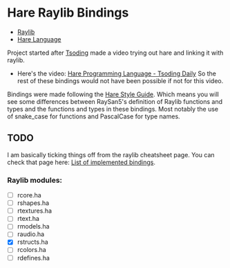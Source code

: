 # Hare Raylib Bindings
- [Raylib](https://www.raylib.com)
- [Hare Language](https://harelang.org/)

Project started after [Tsoding](https://www.youtube.com/channel/UCrqM0Ym_NbK1fqeQG2VIohg) made a video trying out hare and linking it with raylib.
- Here's the video: [Hare Programming Language - Tsoding Daily](https://www.youtube.com/watch?v=2E3E_Rh3mvw)
So the rest of these bindings would not have been possible if not for this video.

Bindings were made following the [Hare Style Guide](https://harelang.org/style/). Which means you will see some differences between RaySan5's definition of Raylib functions and types and the functions and types in these bindings. Most notably the use of snake_case for functions and PascalCase for type names.

## TODO
I am basically ticking things off from the raylib cheatsheet page. You can check that page here: [List of implemented bindings](./raylib_cheatsheet.md).
### Raylib modules:
- [ ] rcore.ha
- [ ] rshapes.ha
- [ ] rtextures.ha
- [ ] rtext.ha
- [ ] rmodels.ha
- [ ] raudio.ha
- [x] rstructs.ha
- [ ] rcolors.ha
- [ ] rdefines.ha
